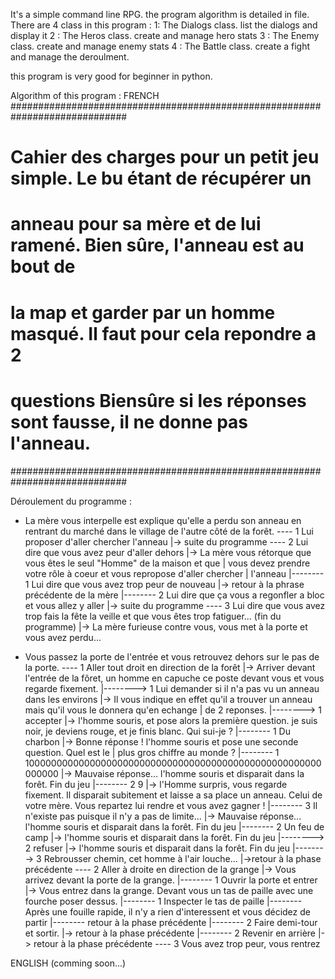 It's a simple command line RPG.
the program algorithm is detailed in <cahierDesCharges> file. 
There are 4 class in this program : 
1: The Dialogs class. list the dialogs and display it
2 : The Heros class. create and manage hero stats
3 : The Enemy class. create and manage enemy stats
4 : The Battle class. create a fight and manage the deroulment. 

this program is very good for beginner in python. 

Algorithm of this program :
FRENCH
#############################################################################
# Cahier des charges pour un petit jeu simple. Le bu étant de récupérer un  #
# anneau pour sa mère et de lui ramené. Bien sûre, l'anneau est au bout de  #
# la map et garder par un homme masqué. Il faut pour cela repondre a 2      #
# questions Biensûre si les réponses sont fausse, il ne donne pas l'anneau. #
#############################################################################

Déroulement du programme :

- La mère vous interpelle est explique qu'elle a perdu son anneau en rentrant du marché dans le village
  de l'autre côté de la forêt.
---- 1 Lui proposer  d'aller chercher l'anneau
        |-> suite du programme
---- 2 Lui dire que vous avez peur d'aller dehors
        |-> La mère vous rétorque que vous êtes le seul "Homme" de la maison et que
        |   vous devez prendre votre rôle à coeur et vous repropose d'aller chercher
        |   l'anneau
        |-------- 1 Lui dire que vous avez trop peur de nouveau
                    |-> retour à la phrase précédente de la mère
        |-------- 2 Lui dire que ça vous a regonfler a bloc et vous allez y aller
                    |-> suite du programme
---- 3 Lui dire que vous avez trop fais la fête la veille et que vous êtes trop fatiguer... (fin du programme)
        |-> La mère furieuse contre vous, vous met à la porte et vous avez perdu...

- Vous passez la porte de l'entrée et vous retrouvez dehors sur le pas de la porte.
---- 1 Aller tout droit en direction de la forêt
        |-> Arriver devant l'entrée de la fôret, un homme en capuche ce poste devant vous et vous regarde fixement.
        |--------> 1 Lui demander si il n'a pas vu un anneau dans les environs
                    |-> Il vous indique en effet qu'il a trouver un anneau mais qu'il vous le donnera qu'en echange
                    |   de 2 reponses.
                    |--------> 1 accepter
                                |-> l'homme souris, et pose alors la première question. je suis noir, je deviens rouge,
                                    et je finis blanc. Qui sui-je ?
                                |-------- 1 Du charbon
                                            |-> Bonne réponse ! l'homme souris et pose une seconde question. Quel est le
                                            |   plus gros chiffre au monde ?
                                            |-------- 1 100000000000000000000000000000000000000000000000000000000000
                                                        |-> Mauvaise réponse... l'homme souris et disparait dans la forêt. Fin du jeu
                                            |-------- 2 9
                                                        |-> l'Homme surpris, vous regarde fixement. Il disparait subitement et laisse
                                                            a sa place un anneau. Celui de votre mère. Vous repartez lui rendre et vous
                                                            avez gagner !
                                            |-------- 3 Il n'existe pas puisque il n'y a pas de limite...
                                                        |-> Mauvaise réponse... l'homme souris et disparait dans la forêt. Fin du jeu
                                |-------- 2 Un feu de camp
                                            |-> l'homme souris et disparait dans la forêt. Fin du jeu
                    |--------> 2 refuser
                                |-> l'homme souris et disparait dans la forêt. Fin du jeu
        |--------> 3 Rebrousser chemin, cet homme à l'air louche...
                    |->retour à la phase précédente
---- 2 Aller à droite en direction de la grange
        |-> Vous arrivez devant la porte de la grange.
        |-------- 1 Ouvrir la porte et entrer
                    |-> Vous entrez dans la grange. Devant vous un tas de paille avec une fourche poser dessus.
                    |-------- 1 Inspecter le tas de paille
                                |-------- Après une fouille rapide, il n'y a rien d'interessent et vous décidez de partir
                                |-------- retour à la phase précédente
                    |-------- 2 Faire demi-tour et sortir.
                                |-> retour à la phase précédente
        |-------- 2 Revenir en arrière
                    |-> retour à la phase précédente
---- 3 Vous avez trop peur, vous rentrez


ENGLISH (comming soon...)
